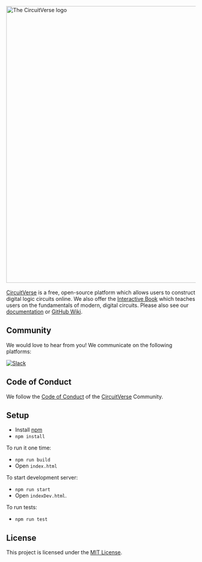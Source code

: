 <img url="https://raw.githubusercontent.com/CircuitVerse/CircuitVerse/d5ebd5586221b772b28af9c3a9bbeb39cfdb469e/app/assets/images/cvlogo.svg" alt="The CircuitVerse logo" width="736"/> </br></br>
[CircuitVerse](https://circuitverse.org) is a free, open-source platform which allows users to construct digital logic circuits online. We also offer the [Interactive Book](https://learn.circuitverse.org) which teaches users on the fundamentals of modern, digital circuits. Please also see our [documentation](https://docs.circuitverse.org) or [GitHub Wiki](https://github.com/CircuitVerse/CircuitVerse/wiki/).

## Community
We would love to hear from you! We communicate on the following platforms:

[![Slack](https://img.shields.io/badge/chat-on_slack-purple.svg?style=for-the-badge&logo=slack)](https://join.slack.com/t/circuitverse-team/shared_invite/enQtNjc4MzcyNDE5OTA3LTdjYTM5NjFiZWZlZGI2MmU1MmYzYzczNmZlZDg5MjYxYmQ4ODRjMjQxM2UyMWI5ODUzODQzMDU2ZDEzNjI4NmE)

## Code of Conduct
We follow the [Code of Conduct](code-of-conduct.md) of the [CircuitVerse](https://circuitverse.org) Community.

## Setup
- Install [npm](https://www.npmjs.com/get-npm)
- `npm install`

To run it one time:
- `npm run build`
- Open `index.html`

To start development server:
- `npm run start`
- Open `indexDev.html`.

To run tests:
- `npm run test`

## License
This project is licensed under the [MIT License](LICENSE).
